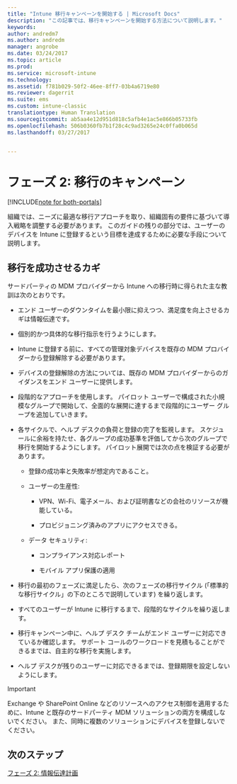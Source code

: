 ```yaml
---
title: "Intune 移行キャンペーンを開始する | Microsoft Docs"
description: "この記事では、移行キャンペーンを開始する方法について説明します。"
keywords: 
author: andredm7
ms.author: andredm
manager: angrobe
ms.date: 03/24/2017
ms.topic: article
ms.prod: 
ms.service: microsoft-intune
ms.technology: 
ms.assetid: f781b029-50f2-46ee-8ff7-03b4a6719e80
ms.reviewer: dagerrit
ms.suite: ems
ms.custom: intune-classic
translationtype: Human Translation
ms.sourcegitcommit: ab5aa4e12d951d818c5afb4e1ac5e866b05733fb
ms.openlocfilehash: 506b0360fb7b1f28c4c9ad3265e24c0ffa0b065d
ms.lasthandoff: 03/27/2017


---
```


# <a name="phase-2-migration-campaign"></a>フェーズ 2: 移行のキャンペーン

[!INCLUDE[note for both-portals](../includes/note-for-both-portals.md)]

組織では、ニーズに最適な移行アプローチを取り、組織固有の要件に基づいて導入戦略を調整する必要があります。 このガイドの残りの部分では、ユーザーのデバイスを Intune に登録するという目標を達成するために必要な手段について説明します。

## <a name="keys-to-a-successful-migration"></a>移行を成功させるカギ

サードパーティの MDM プロバイダーから Intune への移行時に得られた主な教訓は次のとおりです。

-   エンド ユーザーのダウンタイムを最小限に抑えつつ、満足度を向上させるカギは情報伝達です。

-   個別的かつ具体的な移行指示を行うようにします。

-   Intune に登録する前に、すべての管理対象デバイスを既存の MDM プロバイダーから登録解除する必要があります。

-   デバイスの登録解除の方法については、既存の MDM プロバイダーからのガイダンスをエンド ユーザーに提供します。

-   段階的なアプローチを使用します。 パイロット ユーザーで構成された小規模なグループで開始して、全面的な展開に達するまで段階的にユーザー グループを追加していきます。

-   各サイクルで、ヘルプ デスクの負荷と登録の完了を監視します。 スケジュールに余裕を持たせ、各グループの成功基準を評価してから次のグループで移行を開始するようにします。 パイロット展開では次の点を検証する必要があります。

    -   登録の成功率と失敗率が想定内であること。

    -   ユーザーの生産性:

        -   VPN、Wi-Fi、電子メール、および証明書などの会社のリソースが機能している。

        -   プロビジョニング済みのアプリにアクセスできる。

    -   データ セキュリティ:

        -   コンプライアンス対応レポート

        -   モバイル アプリ保護の適用

-   移行の最初のフェーズに満足したら、次のフェーズの移行サイクル (「標準的な移行サイクル」の下のところで説明しています) を繰り返します。

-   すべてのユーザーが Intune に移行するまで、段階的なサイクルを繰り返します。

-   移行キャンペーン中に、ヘルプ デスク チームがエンド ユーザーに対応できているか確認します。 サポート コールのワークロードを見積もることができるまでは、自主的な移行を実施します。

-   ヘルプ デスクが残りのユーザーに対応できるまでは、登録期限を設定しないようにします。

> [!IMPORTANT] 
> Exchange や SharePoint Online などのリソースへのアクセス制御を適用するために、Intune と既存のサードパーティ MDM ソリューションの両方を構成しないでください。 また、同時に複数のソリューションにデバイスを登録しないでください。

## <a name="next-steps"></a>次のステップ

[フェーズ 2: 情報伝達計画](https://docs.microsoft.com/intune/plan-design/migration-phase2-communication-plan)

